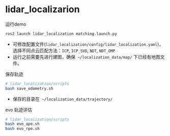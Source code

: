 # lidar_localizarion

运行demo

```bash
ros2 launch lidar_localization matching.launch.py 
```

* 可修改配置文件(`lidar_localization/config/lidar_localization.yaml`)，选择不同点云匹配方法：`ICP`, `ICP_SVD`, `NDT`, `NDT_OMP`
* 运行之前需要先进行建图，确保` ~/localization_data/map/` 下已经有地图文件。

保存轨迹

```bash
# lidar_localization/scripts
bash save_odometry.sh
```

* 保存的目录在` ~/localization_data/trajectory/`

evo 轨迹评估

```bash
# lidar_localization/scripts
bash evo_ape.sh
bash evo_rpe.sh
```
